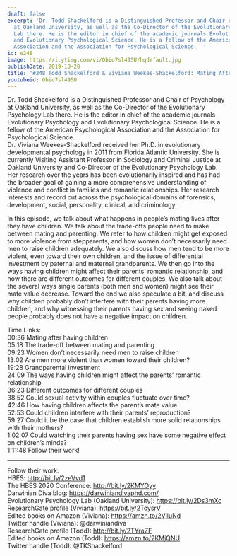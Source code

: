 ```yaml
---
draft: false
excerpt: 'Dr. Todd Shackelford is a Distinguished Professor and Chair of Psychology
  at Oakland University, as well as the Co-Director of the Evolutionary Psychology
  Lab there. He is the editor in chief of the academic journals Evolutionary Psychology
  and Evolutionary Psychological Science. He is a fellow of the American Psychological
  Association and the Association for Psychological Science.  '
id: e248
image: https://i.ytimg.com/vi/Obio7sl495U/hqdefault.jpg
publishDate: 2019-10-28
title: '#248 Todd Shackelford & Viviana Weekes-Shackelford: Mating After Children'
youtubeid: Obio7sl495U
---
```

Dr. Todd Shackelford is a Distinguished Professor and Chair of Psychology at Oakland University, as well as the Co-Director of the Evolutionary Psychology Lab there. He is the editor in chief of the academic journals Evolutionary Psychology and Evolutionary Psychological Science. He is a fellow of the American Psychological Association and the Association for Psychological Science.  
Dr. Viviana Weekes-Shackelford received her Ph.D. in evolutionary developmental psychology in 2011 from Florida Atlantic University. She is currently Visiting Assistant Professor in Sociology and Criminal Justice at Oakland University and Co-Director of the Evolutionary Psychology Lab. Her research over the years has been evolutionarily inspired and has had the broader goal of gaining a more comprehensive understanding of violence and conflict in families and romantic relationships. Her research interests and record cut across the psychological domains of forensics, development, social, personality, clinical, and criminology.

In this episode, we talk about what happens in people’s mating lives after they have children. We talk about the trade-offs people need to make between mating and parenting. We refer to how children might get exposed to more violence from stepparents, and how women don’t necessarily need men to raise children adequately. We also discuss how men tend to be more violent, even toward their own children, and the issue of differential investment by paternal and maternal grandparents. We then go into the ways having children might affect their parents’ romantic relationship, and how there are different outcomes for different couples. We also talk about the several ways single parents (both men and women) might see their mate value decrease. Toward the end we also speculate a bit, and discuss why children probably don’t interfere with their parents having more children, and why witnessing their parents having sex and seeing naked people probably does not have a negative impact on children.

Time Links:  
00:36  Mating after having children  
05:18  The trade-off between mating and parenting  
09:23  Women don’t necessarily need men to raise children  
13:02  Are men more violent than women toward their children?  
19:28  Grandparental investment  
24:09  The ways having children might affect the parents’ romantic relationship  
36:23  Different outcomes for different couples  
38:52  Could sexual activity within couples fluctuate over time?  
42:46  How having children affects the parent’s mate value  
52:53  Could children interfere with their parents’ reproduction?  
59:27  Could it be the case that children establish more solid relationships with their mothers?  
1:02:07  Could watching their parents having sex have some negative effect on children’s minds?  
1:11:48  Follow their work!

---

Follow their work:  
HBES: http://bit.ly/2zeVvd1  
The HBES 2020 Conference: http://bit.ly/2KMYOyy  
Darwinian Diva blog: https://darwiniandivaphd.com/  
Evolutionary Psychology Lab (Oakland University): https://bit.ly/2Ds3mXc  
ResearchGate profile (Viviana): https://bit.ly/2ToysrV  
Edited books on Amazon (Viviana): https://amzn.to/2ViluNd  
Twitter handle (Viviana): @darwiniandiva  
ResearchGate profile (Todd): http://bit.ly/2TYraZF  
Edited books on Amazon (Todd): https://amzn.to/2KMjQNU  
Twitter handle (Todd): @TKShackelford
